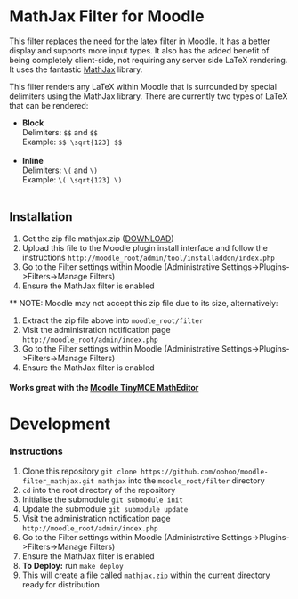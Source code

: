 # MathJax Filter for Moodle

This filter replaces the need for the latex filter in Moodle. It has a better display and supports more input types.
It also has the added benefit of being completely client-side, not requiring any server side LaTeX rendering.
It uses the fantastic [MathJax](http://www.mathjax.org/) library.

This filter renders any LaTeX within Moodle that is surrounded by special delimiters using the MathJax library. 
There are currently two types of LaTeX that can be rendered:
* **Block**<br/>
  Delimiters: `$$` and `$$`<br/>
  Example: `$$ \sqrt{123} $$`<br/><br/>
* **Inline**<br/>
  Delimiters: `\(` and `\)`<br/>
  Example: `\( \sqrt{123} \)`<br/><br/>

## Installation

1. Get the zip file mathjax.zip ([DOWNLOAD](http://dl.bintray.com/raywainman/generic/mathjax.zip?direct))
2. Upload this file to the Moodle plugin install interface and follow the instructions
  `http://moodle_root/admin/tool/installaddon/index.php`
3. Go to the Filter settings within Moodle (Administrative Settings->Plugins->Filters->Manage Filters)
4. Ensure the MathJax filter is enabled

** NOTE: Moodle may not accept this zip file due to its size, alternatively:
1. Extract the zip file above into `moodle_root/filter`
2. Visit the administration notification page `http://moodle_root/admin/index.php`
3. Go to the Filter settings within Moodle (Administrative Settings->Plugins->Filters->Manage Filters)
4. Ensure the MathJax filter is enabled

#### Works great with the [Moodle TinyMCE MathEditor](https://github.com/oohoo/moodle-tinymce_matheditor)

# Development

### Instructions

1. Clone this repository `git clone https://github.com/oohoo/moodle-filter_mathjax.git mathjax` into the 
  `moodle_root/filter` directory
2. `cd` into the root directory of the repository
3. Initialise the submodule `git submodule init`
4. Update the submodule `git submodule update`
5. Visit the administration notification page `http://moodle_root/admin/index.php`
6. Go to the Filter settings within Moodle (Administrative Settings->Plugins->Filters->Manage Filters)
7. Ensure the MathJax filter is enabled
8. **To Deploy:** run `make deploy`
9. This will create a file called `mathjax.zip` within the current directory ready for distribution

